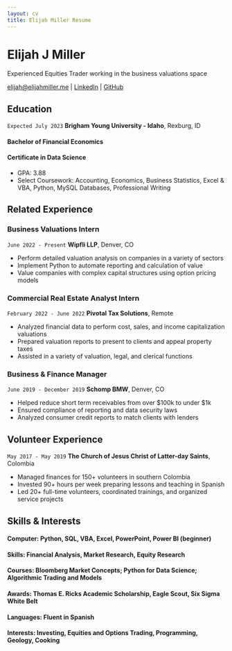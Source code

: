 ```yaml
---
layout: cv
title: Elijah Miller Resume
---
```

# Elijah J Miller
Experienced Equities Trader working in the business valuations space

<div id="webaddress">
<a href="elijah@elijahmiller.me">elijah@elijahmiller.me</a>
| <a href="https://www.linkedin.com/in/elijahjmiller">LinkedIn</a>
| <a href="https://github.com/El1jah99/ELIJAHMILLER-resume">GitHub</a>
</div>

<!-- https://www.monique.tech/the-art-of-markdown -->

## Education

`Expected July 2023`
__Brigham Young University - Idaho__, Rexburg, ID
#### Bachelor of Financial Economics
#### Certificate in Data Science
- GPA: 3.88
- Select Coursework: Accounting, Economics, Business Statistics, Excel & VBA, Python, MySQL Databases, Professional Writing

## Related Experience

### Business Valuations Intern
`June 2022 - Present`
__Wipfli LLP__, Denver, CO

-	Perform detailed valuation analysis on companies in a variety of sectors
- Implement Python to automate reporting and calculation of value
-	Value companies with complex capital structures using option pricing models

### Commercial Real Estate Analyst Intern

`February 2022 - June 2022`
__Pivotal Tax Solutions__, Remote

-	Analyzed financial data to perform cost, sales, and income capitalization valuations
-	Prepared valuation reports to present to clients and appeal property taxes
-	Assisted in a variety of valuation, legal, and clerical functions

### Business & Finance Manager

`June 2019 - December 2019`
__Schomp BMW__, Denver, CO

-	Helped reduce short term receivables from over $100k to under $1k
-	Ensured compliance of reporting and data security laws
-	Analyzed consumer credit reports to match clients with lenders 

## Volunteer Experience
`May 2017 - May 2019`
__The Church of Jesus Christ of Latter-day Saints__, Colombia
-	Managed finances for 150+ volunteers in southern Colombia
-	Invested 90+ hours per week preparing lessons and teaching in Spanish
-	Led 20+ full-time volunteers, coordinated trainings, and organized service projects

## Skills & Interests
#### Computer: 	Python, SQL, VBA, Excel, PowerPoint, Power BI (beginner)
#### Skills: 		Financial Analysis, Market Research, Equity Research
#### Courses: 	  Bloomberg Market Concepts; Python for Data Science; Algorithmic Trading and Models
#### Awards: 	  Thomas E. Ricks Academic Scholarship, Eagle Scout, Six Sigma White Belt
#### Languages:	Fluent in Spanish
#### Interests: 	Investing, Equities and Options Trading, Programming, Geology, Cooking



<!-- ### Footer

Last updated: May 2013 -->


